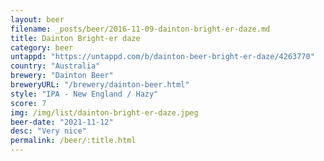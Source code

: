 ```yaml
---
layout: beer
filename: _posts/beer/2016-11-09-dainton-bright-er-daze.md
title: Dainton Bright-er daze
category: beer
untappd: "https://untappd.com/b/dainton-beer-bright-er-daze/4263770"
country: "Australia"
brewery: "Dainton Beer"
breweryURL: "/brewery/dainton-beer.html"
style: "IPA - New England / Hazy"
score: 7
img: /img/list/dainton-bright-er-daze.jpeg
beer-date: "2021-11-12"
desc: "Very nice"
permalink: /beer/:title.html
---
```

